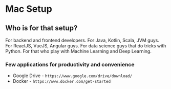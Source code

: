# Mac Setup

## Who is for that setup? 
For backend and frontend developers. For Java, Kotlin, Scala, JVM guys. For ReactJS, VueJS, Angular guys. For data science guys that do tricks with Python. For that who play with Machine Learning and Deep Learning. 

### Few applications for productivity and convenience
- Google Drive - `https://www.google.com/drive/download/`
- Docker - `https://www.docker.com/get-started`
